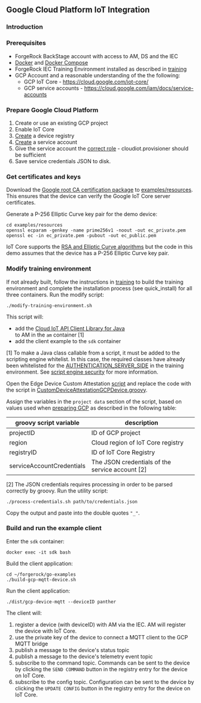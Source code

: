 ## Google Cloud Platform IoT Integration
### Introduction



### Prerequisites

- ForgeRock BackStage account with access to AM, DS and the IEC
- [Docker](https://docs.docker.com/install/) and [Docker Compose](https://docs.docker.com/compose/install/)
- ForgeRock IEC Training Environment installed as described in [training](../../training)
- GCP Account and a reasonable understanding of the the following:
    - GCP IoT Core - https://cloud.google.com/iot-core/
    - GCP service accounts - https://cloud.google.com/iam/docs/service-accounts

### Prepare Google Cloud Platform

1. Create or use an existing GCP project
1. Enable IoT Core
1. [Create](https://cloud.google.com/iot/docs/how-tos/devices#iot-core-create-registry) a device registry 
1. [Create](https://cloud.google.com/docs/authentication/production) a service account
1. Give the service account the [correct role](https://cloud.google.com/iam/docs/understanding-roles) - cloudiot.provisioner should be sufficient
1. Save service credentials JSON to disk.

### Get certificates and keys
Download the [Google root CA certification package](https://pki.goog/roots.pem) to [examples/resources](examples/resources). 
This ensures that the device can verify the Google IoT Core server certificates.

Generate a P-256 Elliptic Curve key pair for the demo device:

	cd examples/resources
	openssl ecparam -genkey -name prime256v1 -noout -out ec_private.pem
    openssl ec -in ec_private.pem -pubout -out ec_public.pem
    
IoT Core supports the [RSA and Elliptic Curve algorithms](https://cloud.google.com/iot/docs/how-tos/credentials/keys) 
but the code in this demo assumes that the device has a P-256 Elliptic Curve key pair.


### Modify training environment

If not already built, follow the instructions in [training](../../training) to build the training environment and
complete the installation process (see quick_install) for all three containers. Run the modify script:

	./modify-training-environment.sh
	
This script will:
 * add the [Cloud IoT API Client Library for Java](https://developers.google.com/api-client-library/java/apis/cloudiot/v1) 	
to AM in the `am` container [1]
 * add the client example to the `sdk` container

[1] To make a Java class callable from a script, it must be added to the scripting engine whitelist.
In this case, the required classes have already been whitelisted for the [AUTHENTICATION_SERVER_SIDE](http://am.iec.com:8080/openam/XUI/#configure/globalServices/scripting/contexts/edit/AUTHENTICATION_SERVER_SIDE/engineConfiguration/edit/engineConfiguration) in the training environment.
See [script engine security](https://backstage.forgerock.com/docs/am/6.5/dev-guide/#script-engine-security) for more information.

Open the Edge Device Custom Attestation [script](http://am.iec.com:8080/openam/XUI/#realms/%2Fedge/scripts/edit/CustomDeviceAttestation)
and replace the code with the script in [CustomDeviceAttestationGCPDevice.groovy](am/groovy/CustomDeviceAttestationGCPDevice.groovy).

Assign the variables in the `project data` section of the script, based on values used when [preparing GCP](#prepare-google-cloud-platform)
as described in the following table:

| groovy script variable | description |
| --- | --- |
| projectID | ID of GCP project |
| region | Cloud region of IoT Core registry |
| registryID | ID of IoT Core Registry |
| serviceAccountCredentials  | The JSON credentials of the service account [2] |

[2] The JSON credentials requires processing in order to be parsed correctly by groovy.
Run the utility script:

	./process-credentials.sh path/to/credentials.json

Copy the output and paste into the double quotes `"_"`.

### Build and run the example client

Enter the `sdk` container:

    docker exec -it sdk bash

Build the client application:

    cd ~/forgerock/go-examples
    ./build-gcp-mqtt-device.sh

Run the client application:

    ./dist/gcp-device-mqtt --deviceID panther

The client will:
1. register a device (with deviceID) with AM via the IEC. AM will register the device with IoT Core.
1. use the private key of the device to connect a MQTT client to the GCP MQTT bridge
1. publish a message to the device's status topic
1. publish a message to the device's telemetry event topic
1. subscribe to the command topic. 
Commands can be sent to the device by clicking the `SEND COMMAND` button in the registry entry for the device on IoT Core. 
1. subscribe to the config topic.
Configuration can be sent to the device by clicking the `UPDATE CONFIG` button in the registry entry for the device on IoT Core. 
